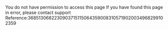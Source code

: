 You do not have permission to access this page If you have found this page in error, please contact support Reference:36851306822309037151150643590083105719020034968299102359